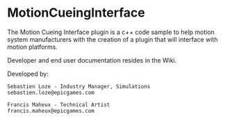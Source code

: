 # MotionCueingInterface

The Motion Cueing Interface plugin is a c++ code sample to help motion system manufacturers with the creation of a plugin that will interface with motion platforms. 

Developer and end user documentation resides in the Wiki.


Developed by:

    Sebastien Loze - Industry Manager, Simulations
    sebastien.loze@epicgames.com 
    
    Francis Maheux - Technical Artist
    francis.maheux@epicgames.com
